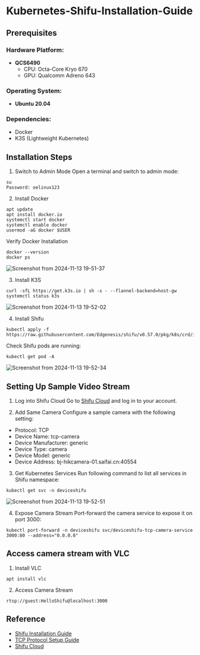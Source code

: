 # Kubernetes-Shifu-Installation-Guide

## Prerequisites

### Hardware Platform:
- **QCS6490**
  - CPU: Octa-Core Kryo 670 
  - GPU: Qualcomm Adreno 643

### Operating System:
- **Ubuntu 20.04**

### Dependencies:
- Docker
- K3S (Lightweight Kubernetes)

## Installation Steps
1. Switch to Admin Mode
Open a terminal and switch to admin mode:
```
su
Password: oelinux123
```

2. Install Docker
```
apt update
apt install docker.io
systemctl start docker
systemctl enable docker
usermod -aG docker $USER
```
Verify Docker Installation
```
docker --version
docker ps
```
![Screenshot from 2024-11-13 19-51-37](https://github.com/user-attachments/assets/c7c25e59-0970-4070-a471-7a67f1b509c9)

3. Install K3S
```
curl -sfL https://get.k3s.io | sh -s - --flannel-backend=host-gw
systemctl status k3s
```
![Screenshot from 2024-11-13 19-52-02](https://github.com/user-attachments/assets/477377c5-a81b-4a3c-beec-a31665368a93)

4. Install Shifu
```
kubectl apply -f https://raw.githubusercontent.com/Edgenesis/shifu/v0.57.0/pkg/k8s/crd/install/shifu_install.yml
```
Check Shifu pods are running:
```
kubectl get pod -A
```
![Screenshot from 2024-11-13 19-52-34](https://github.com/user-attachments/assets/67d6078b-6816-403d-ae2c-ac456ba4298e)

## Setting Up Sample Video Stream
1. Log into Shifu Cloud
Go to [Shifu Cloud](https://cloud.shifu.dev/#/user/login) and log in to your account.

2. Add Same Camera
Configure a sample camera with the following setting:
* Protocol: TCP
* Device Name: tcp-camera
* Device Manufacturer: generic
* Device Type: camera
* Device Model: generic
* Device Address: bj-hikcamera-01.saifai.cn:40554

3. Get Kubernetes Services
Run following command to list all services in Shifu namespace:
```
kubectl get svc -n deviceshifu
```
![Screenshot from 2024-11-13 19-52-51](https://github.com/user-attachments/assets/847c479d-8202-4ac2-bdaf-3cb7a295e6f2)

4. Expose Camera Stream
Port-forward the camera service to expose it on port 3000:
```
kubectl port-forward -n deviceshifu svc/deviceshifu-tcp-camera-service 3000:80 --address="0.0.0.0"
```

## Access camera stream with VLC
1. Install VLC
```
apt install vlc
```
2. Access Camera Stream
```
rtsp://guest:HelloShifu@localhost:3000
```

## Reference
* [Shifu Installation Guide](https://shifu.dev/docs/guides/install/install-shifu-prod)
* [TCP Protocol Setup Guide](https://docs.cloud.shifu.dev/docs/how-to/device/protocols/tcp-protocol/)
* [Shifu Cloud](https://cloud.shifu.dev/#/user/login)
